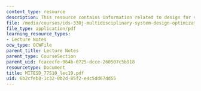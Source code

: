 ```yaml
---
content_type: resource
description: This resource contains information related to design for value.
file: /media/courses/ids-338j-multidisciplinary-system-design-optimization-spring-2010/6b2cfeb01c320b2d85f2e4c5dd67dd55_MITESD_77S10_lec19.pdf
file_type: application/pdf
learning_resource_types:
- Lecture Notes
ocw_type: OCWFile
parent_title: Lecture Notes
parent_type: CourseSection
parent_uid: fcacecfe-964b-0725-dcce-260507c5b918
resourcetype: Document
title: MITESD_77S10_lec19.pdf
uid: 6b2cfeb0-1c32-0b2d-85f2-e4c5dd67dd55
---
```

